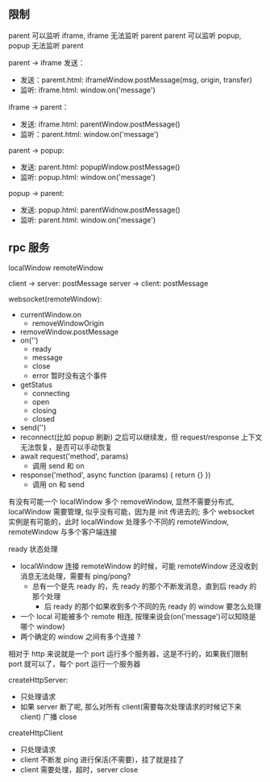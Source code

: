 ## 限制

parent 可以监听 iframe, iframe 无法监听 parent
parent 可以监听 popup, popup 无法监听 parent

parent -> iframe 发送：

- 发送：paremt.html: iframeWindow.postMessage(msg, origin, transfer)
- 监听: iframe.html: window.on('message')

iframe -> parent：

- 发送: iframe.html: parentWindow.postMessage()
- 监听：parent.html: window.on('message')

parent -> popup:

- 发送: parent.html: popupWindow.postMessage()
- 监听: popup.html: window.on('message')

popup -> parent:

- 发送: popup.html: parentWidnow.postMessage()
- 监听: parent.html: window.on('message')

## rpc 服务

localWindow
remoteWindow

client -> server: postMessage
server -> client: postMessage

websocket(remoteWindow):

- currentWindow.on
  - removeWindowOrigin
- removeWindow.postMessage
- on('')
  - ready
  - message
  - close
  - error 暂时没有这个事件
- getStatus
  - connecting
  - open
  - closing
  - closed
- send('')
- reconnect(比如 popup 刷新) 之后可以继续发，但 request/response 上下文无法恢复，是否可以手动恢复
- await request('method', params)
  - 调用 send 和 on
- response('method', async function (params) {
  return {}
  })
  - 调用 on 和 send

有没有可能一个 localWindow 多个 removeWindow, 显然不需要分布式, localWindow 需要管理, 似乎没有可能，因为是 init 传进去的;
多个 websocket 实例是有可能的，此时 localWindow 处理多个不同的 remoteWindow, remoteWindow 与多个客户端连接

ready 状态处理

- localWindow 连接 remoteWindow 的时候，可能 remoteWindow 还没收到消息无法处理，需要有 ping/pong?
  - 总有一个是先 ready 的，先 ready 的那个不断发消息，直到后 ready 的那个处理
    - 后 ready 的那个如果收到多个不同的先 ready 的 window 要怎么处理
- 一个 local 可能被多个 remote 相连, 按理来说会(on('message')可以知晓是哪个 window)
- 两个确定的 window 之间有多个连接 ?

相对于 http 来说就是一个 port 运行多个服务器，这是不行的，如果我们限制 port 就可以了，每个 port 运行一个服务器

createHttpServer:

- 只处理请求
- 如果 server 断了呢, 那么对所有 client(需要每次处理请求的时候记下来 client) 广播 close

createHttpClient

- 只处理请求
- client 不断发 ping 进行保活(不需要)，挂了就是挂了
- client 需要处理，超时，server close
